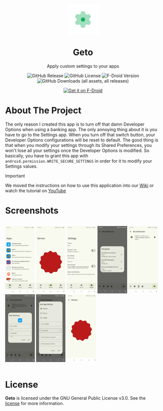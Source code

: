 <div align = "center">

<img width="100" src="app/src/main/ic_launcher-playstore.png" alt="Geto" align="center">

# Geto

Apply custom settings to your apps

![GitHub Release](https://img.shields.io/github/v/release/JackEblan/Geto?style=for-the-badge)
![GitHub License](https://img.shields.io/github/license/JackEblan/Geto?style=for-the-badge)
![F-Droid Version](https://img.shields.io/f-droid/v/com.android.geto?style=for-the-badge)
![GitHub Downloads (all assets, all releases)](https://img.shields.io/github/downloads/JackEblan/Geto/total?style=for-the-badge)

[<img src="https://fdroid.gitlab.io/artwork/badge/get-it-on.png" alt="Get it on F-Droid" height="80">](https://f-droid.org/en/packages/com.android.geto/)

</div>

About The Project
==================

The only reason I created this app is to turn off that damn Developer Options when using a banking
app. The only annoying thing about it is you have to go to the Settings app. When you turn off that
switch button, your Developer Options configurations will be reset to default. The good thing is
that when you modify your settings through its Shared Preferences, you won't lose all your settings
once the Developer Options is modified. So basically, you have to grant this app
with `android.permission.WRITE_SECURE_SETTINGS` in order for it to modify your Settings values.

> [!IMPORTANT]  
> We moved the instructions on how to use this application into
> our [Wiki](https://github.com/JackEblan/Geto/wiki) or watch the tutorial on [YouTube](https://youtu.be/CJrJyHpVVRM?si=ACrEC0hcPed53RAj)

# Screenshots

<div style="width:100%; display:flex; justify-content:space-between;">

[<img src="fastlane/metadata/android/en-US/images/phoneScreenshots/1.jpg" width=19% alt="1">](fastlane/metadata/android/en-US/images/phoneScreenshots/1.jpg)
[<img src="fastlane/metadata/android/en-US/images/phoneScreenshots/2.jpg" width=19% alt="2">](fastlane/metadata/android/en-US/images/phoneScreenshots/2.jpg)
[<img src="fastlane/metadata/android/en-US/images/phoneScreenshots/3.jpg" width=19% alt="3">](fastlane/metadata/android/en-US/images/phoneScreenshots/3.jpg)
[<img src="fastlane/metadata/android/en-US/images/phoneScreenshots/4.jpg" width=19% alt="4">](fastlane/metadata/android/en-US/images/phoneScreenshots/4.jpg)
[<img src="fastlane/metadata/android/en-US/images/phoneScreenshots/5.jpg" width=19% alt="5">](fastlane/metadata/android/en-US/images/phoneScreenshots/5.jpg)
[<img src="fastlane/metadata/android/en-US/images/phoneScreenshots/6.jpg" width=19% alt="6">](fastlane/metadata/android/en-US/images/phoneScreenshots/6.jpg)
[<img src="fastlane/metadata/android/en-US/images/phoneScreenshots/7.jpg" width=19% alt="6">](fastlane/metadata/android/en-US/images/phoneScreenshots/7.jpg)
[<img src="fastlane/metadata/android/en-US/images/phoneScreenshots/8.jpg" width=19% alt="6">](fastlane/metadata/android/en-US/images/phoneScreenshots/8.jpg)
</div>

# License

**Geto** is licensed under the GNU General Public License v3.0. See the [license](LICENSE) for more
information.